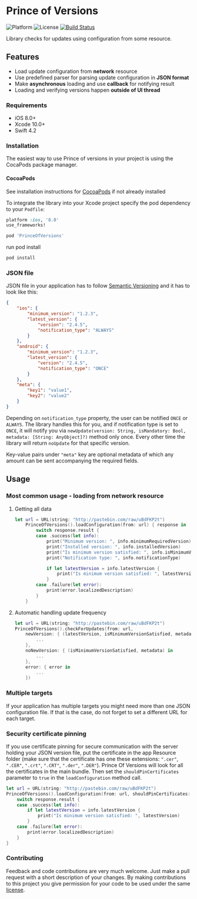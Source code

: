 # Prince of Versions

![Platform](https://img.shields.io/badge/pod-v1.0.0-blue.svg)
![License](https://img.shields.io/cocoapods/l/SemanticVersioning.svg)
[![Build Status](https://app.bitrise.io/app/b0d8da8839bc2c85/status.svg?token=bKDksnKBaI6oQRD861aYBg)](https://app.bitrise.io/app/b0d8da8839bc2c85)

Library checks for updates using configuration from some resource.

## Features

* Load update configuration from **network** resource
* Use predefined parser for parsing update configuration in **JSON format**
* Make **asynchronous** loading and use **callback** for notifying result
* Loading and verifying versions happen **outside of UI thread**

### Requirements

* iOS 8.0+
* Xcode 10.0+
* Swift 4.2

### Installation

The easiest way to use Prince of versions in your project is using the CocaPods package manager.

#### CocoaPods

See installation instructions for [CocoaPods](http://cocoapods.org) if not already installed

To integrate the library into your Xcode project specify the pod dependency to your `Podfile`:

```ruby
platform :ios, '8.0'
use_frameworks!

pod 'PrinceOfVersions'
```

run pod install

```bash
pod install
```

### JSON file

JSON file in your application has to follow [Semantic Versioning](http://semver.org/) and it has to look like this:

```json
{
    "ios": {
        "minimum_version": "1.2.3",
        "latest_version": {
            "version": "2.4.5",
            "notification_type": "ALWAYS"
        }
    },
    "android": {
        "minimum_version": "1.2.3",
        "latest_version": {
            "version": "2.4.5",
            "notification_type": "ONCE"
        }
    },
    "meta": {
        "key1": "value1",
        "key2": "value2"
    }
}
```

Depending on `notification_type` property, the user can be notified `ONCE` or `ALWAYS`. The library handles this for you, and if notification type is set to `ONCE`, it will notify you via `newUpdate(version: String, isMandatory: Bool, metadata: [String: AnyObject]?)` method only once. Every other time the library will return `noUpdate` for that specific version. 

Key-value pairs under `"meta"` key are optional metadata of which any amount can be sent accompanying the required fields.

## Usage

### Most common usage - loading from network resource

1. Getting all data

    ```swift
    let url = URL(string: "http://pastebin.com/raw/uBdFKP2t")
        PrinceOfVersions().loadConfiguration(from: url) { response in
            switch response.result {
            case .success(let info):
                print("Minimum version: ", info.minimumRequiredVersion)
                print("Installed version: ", info.installedVersion)
                print("Is minimum version satisfied: ", info.isMinimumVersionSatisfied)
                print("Notification type: ", info.notificationType)

                if let latestVersion = info.latestVersion {
                    print("Is minimum version satisfied: ", latestVersion)
                }
            case .failure(let error):
                print(error.localizedDescription)
            }
        }
    ```

2. Automatic handling update frequency

    ```swift
    let url = URL(string: "http://pastebin.com/raw/uBdFKP2t")
    PrinceOfVersions().checkForUpdates(from: url,
        newVersion: { (latestVersion, isMinimumVersionSatisfied, metadata) in
            ...
        },
        noNewVersion: { (isMinimumVersionSatisfied, metadata) in
            ...
        },
        error: { error in
            ...
        })
    ```

### Multiple targets

If your application has multiple targets you might need more than one JSON configuration file. If that is the case, do not forget to set a different URL for each target.

### Security certificate pinning

If you use certificate pinning for secure communication with the server holding your JSON version file, put the certificate in the app Resource folder (make sure that the certificate has one these extensions: `".cer"`, `".CER"`, `".crt"`, `".CRT"`, `".der"`, `".DER"`). 
Prince Of Versions will look for all the certificates in the main bundle. Then set the `shouldPinCertificates` parameter to `true` in the `loadConfiguration` method call.

```swift
let url = URL(string: "http://pastebin.com/raw/uBdFKP2t")
PrinceOfVersions().loadConfiguration(from: url, shouldPinCertificates: true) { (response) in
    switch response.result {
    case .success(let info):
        if let latestVersion = info.latestVersion {
            print("Is minimum version satisfied: ", latestVersion)
        }
    case .failure(let error):
        print(error.localizedDescription)
    }
}
```

### Contributing

Feedback and code contributions are very much welcome. Just make a pull request with a short description of your changes. By making contributions to this project you give permission for your code to be used under the same [license](https://github.com/infinum/Android-prince-of-versions/blob/dev/LICENCE).
